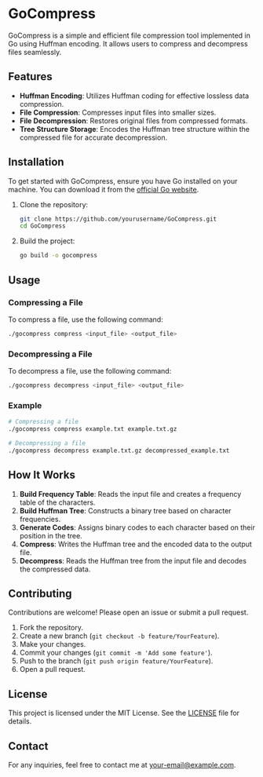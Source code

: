 
# GoCompress

GoCompress is a simple and efficient file compression tool implemented in Go using Huffman encoding. It allows users to compress and decompress files seamlessly.

## Features

- **Huffman Encoding**: Utilizes Huffman coding for effective lossless data compression.
- **File Compression**: Compresses input files into smaller sizes.
- **File Decompression**: Restores original files from compressed formats.
- **Tree Structure Storage**: Encodes the Huffman tree structure within the compressed file for accurate decompression.

## Installation

To get started with GoCompress, ensure you have Go installed on your machine. You can download it from the [official Go website](https://golang.org/dl/).

1. Clone the repository:

   ```bash
   git clone https://github.com/yourusername/GoCompress.git
   cd GoCompress
   ```

2. Build the project:

   ```bash
   go build -o gocompress
   ```

## Usage

### Compressing a File

To compress a file, use the following command:

```bash
./gocompress compress <input_file> <output_file>
```

### Decompressing a File

To decompress a file, use the following command:

```bash
./gocompress decompress <input_file> <output_file>
```

### Example

```bash
# Compressing a file
./gocompress compress example.txt example.txt.gz

# Decompressing a file
./gocompress decompress example.txt.gz decompressed_example.txt
```

## How It Works

1. **Build Frequency Table**: Reads the input file and creates a frequency table of the characters.
2. **Build Huffman Tree**: Constructs a binary tree based on character frequencies.
3. **Generate Codes**: Assigns binary codes to each character based on their position in the tree.
4. **Compress**: Writes the Huffman tree and the encoded data to the output file.
5. **Decompress**: Reads the Huffman tree from the input file and decodes the compressed data.

## Contributing

Contributions are welcome! Please open an issue or submit a pull request.

1. Fork the repository.
2. Create a new branch (`git checkout -b feature/YourFeature`).
3. Make your changes.
4. Commit your changes (`git commit -m 'Add some feature'`).
5. Push to the branch (`git push origin feature/YourFeature`).
6. Open a pull request.

## License

This project is licensed under the MIT License. See the [LICENSE](LICENSE) file for details.

## Contact

For any inquiries, feel free to contact me at [your-email@example.com](mailto:your-email@example.com).
